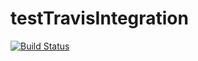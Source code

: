 # testTravisIntegration
[![Build Status](https://travis-ci.org/EvgenV/testTravisIntegration.svg?branch=travis-setup)](https://travis-ci.org/EvgenV/testTravisIntegration)
